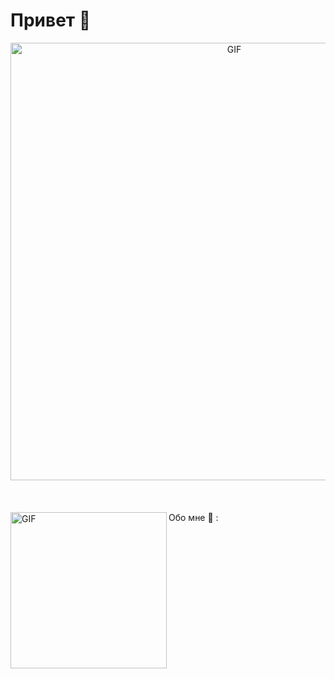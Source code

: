 # Привет 👋
<div align="center">
<img hight="300" width="700" alt="GIF" align="center" src="https://i.pinimg.com/originals/b9/06/2b/b9062b0f00e6997a6031d9a35c42df2b.gif">
</div>

</br>
</br>
</br>
Обо мне 💬 :
<img hight="200" width="250" alt="GIF" align="left" src="https://static.wikia.nocookie.net/gensin-impact/images/6/6d/Ningguang_Dynamic_Skin.gif/revision/latest/scale-to-width-down/200?cb=20221228122235">

<!--
**nyutonmarryme/nyutonmarryme** is a ✨ _special_ ✨ repository because its `README.md` (this file) appears on your GitHub profile.

Here are some ideas to get you started:

- 🔭 I’m currently working on ...
- 🌱 I’m currently learning ...
- 👯 I’m looking to collaborate on ...
- 🤔 I’m looking for help with ...
- 💬 Ask me about ...
- 📫 How to reach me: ...
- 😄 Pronouns: ...
- ⚡ Fun fact: ...
-->
